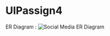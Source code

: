 # UIPassign4
ER Diagram :
![Social Media ER Diagram](https://user-images.githubusercontent.com/103069580/176374126-ed9797d0-cf55-46af-89e4-e9ad211ca6c2.jpeg)
